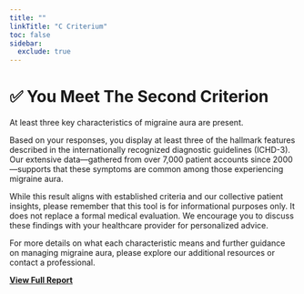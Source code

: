 ```yaml
---
title: ""
linkTitle: "C Criterium"
toc: false
sidebar:
  exclude: true
---
```


# ✅ You Meet The  Second Criterion 

At least three key characteristics of migraine aura are present.

Based on your responses, you display at least three of the hallmark features described in the internationally recognized diagnostic guidelines (ICHD-3). Our extensive data—gathered from over 7,000 patient accounts since 2000—supports that these symptoms are common among those experiencing migraine aura.

While this result aligns with established criteria and our collective patient insights, please remember that this tool is for informational purposes only. It does not replace a formal medical evaluation. We encourage you to discuss these findings with your healthcare provider for personalized advice.

For more details on what each characteristic means and further guidance on managing migraine aura, please explore our additional resources or contact a professional.



[**View Full Report**](/aura-symptom-check/symptom-check-summary/)
